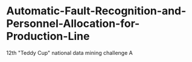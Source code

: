 # Automatic-Fault-Recognition-and-Personnel-Allocation-for-Production-Line
12th "Teddy Cup" national data mining challenge A
